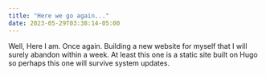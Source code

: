 ```yaml
---
title: "Here we go again..."
date: 2023-05-29T03:38:14-05:00
---
```


Well, Here I am. Once again. Building a new website for myself that I will surely abandon within a week. At least this one is a static site built on Hugo so perhaps this one will survive system updates.